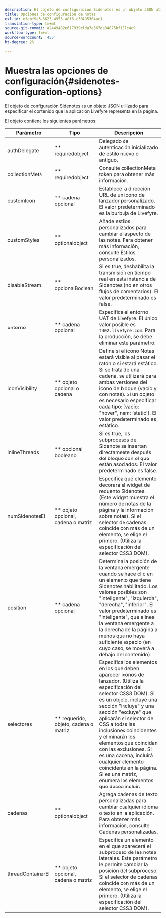 ```yaml
---
description: El objeto de configuración Sidenotes es un objeto JSON utilizado para especificar el contenido que la aplicación Livefyre representa en la página.
title: Opciones de configuración de notas
exl-id: efebf9e5-6623-4953-a8f6-c58495304ac1
translation-type: tm+mt
source-git-commit: a2449482e617939cfda7e367da34875bf187c4c9
workflow-type: tm+mt
source-wordcount: '455'
ht-degree: 2%

---
```


# Muestra las opciones de configuración{#sidenotes-configuration-options}

El objeto de configuración Sidenotes es un objeto JSON utilizado para especificar el contenido que la aplicación Livefyre representa en la página.

El objeto contiene los siguientes parámetros:

| Parámetro | Tipo | Descripción |
|--- |--- |--- |
| authDelegate | ** requiredobject | Delegado de autenticación inicializado de estilo nuevo o antiguo. |
| collectionMeta | ** requiredobject | Consulte collectionMeta token para obtener más información. |
| customIcon | ** cadena opcional | Establece la dirección URL de un icono de lanzador personalizado. El valor predeterminado es la burbuja de Livefyre. |
| customStyles | ** optionalobject | Añade estilos personalizados para cambiar el aspecto de las notas. Para obtener más información, consulte Estilos personalizados. |
| disableStream | ** opcionalBoolean | Si es true, deshabilita la transmisión en tiempo real en esta instancia de Sidenotes (no en otros flujos de comentarios). El valor predeterminado es false. |
| entorno | ** cadena opcional | Especifica el entorno UAT de Livefyre. El único valor posible es `t402.livefyre.com`. Para la producción, se debe eliminar este parámetro. |
| iconVisibility | ** objeto opcional o cadena | Define si el icono Notas estará visible al pasar el ratón o si estará estático. Si se trata de una cadena, se utilizará para ambas versiones del icono de bloque (vacío y con notas). Si un objeto es necesario especificar cada tipo: {vacío: &quot;hover&quot;, num: ‘static’}. El valor predeterminado es estático. |
| inlineThreads | ** opcional booleano | Si es true, los subprocesos de Sidenote se insertan directamente después del bloque con el que están asociados. El valor predeterminado es false. |
| numSidenotesEl | ** objeto opcional, cadena o matriz | Especifica qué elemento decorará el widget de recuento Sidenotes. (Este widget muestra el número de notas de la página y la información sobre notas). Si el selector de cadenas coincide con más de un elemento, se elige el primero. (Utiliza la especificación del selector CSS3 DOM). |
| position | ** cadena opcional | Determina la posición de la ventana emergente cuando se hace clic en un elemento que tiene Sidenotes habilitado. Los valores posibles son &quot;inteligente&quot;, &quot;izquierda&quot;, &quot;derecha&quot;, &quot;inferior&quot;. El valor predeterminado es &quot;inteligente&quot;, que alinea la ventana emergente a la derecha de la página a menos que no haya suficiente espacio (en cuyo caso, se moverá a debajo del contenido). |
| selectores | ** requerido, objeto, cadena o matriz | Especifica los elementos en los que deben aparecer iconos de lanzador. (Utiliza la especificación del selector CSS3 DOM). Si es un objeto, incluye una sección &quot;incluye&quot; y una sección &quot;excluye&quot; que aplicarán el selector de CSS a todas las inclusiones coincidentes y eliminarán los elementos que coincidan con las exclusiones. Si es una cadena, incluirá cualquier elemento coincidente en la página. Si es una matriz, enumera los elementos que desea incluir. |
| cadenas | ** optionalobject | Agrega cadenas de texto personalizadas para cambiar cualquier idioma o texto en la aplicación. Para obtener más información, consulte Cadenas personalizadas. |
| threadContainerEl | ** objeto opcional, cadena o matriz | Especifica un elemento en el que aparecerá el subproceso de las notas laterales. Este parámetro le permite cambiar la posición del subproceso. Si el selector de cadenas coincide con más de un elemento, se elige el primero. (Utiliza la especificación del selector CSS3 DOM). |
